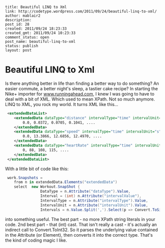 ```
title: Beautiful LINQ to Xml
link: http://codetype.wordpress.com/2011/09/24/beautiful-linq-to-xml/
author: mablair2
description: 
post_id: 28
created: 2011/09/24 18:23:33
created_gmt: 2011/09/24 10:23:33
comment_status: open
post_name: beautiful-linq-to-xml
status: publish
layout: post
```

# Beautiful LINQ to Xml

Is there anything better in life than finding a better way to do something? An easier commute, a better night's sleep, a tastier cake recipe? In starting the Nike+ importer for www.runningahead.com, I knew I was going to have to deal with a bit of XML. Which used to mean XPath. Not so much anymore. LINQ to XML, you rock my world. It turns XML like this... 
``` xml
 <extendedDataList>
 	<extendedData dataType="distance" intervalType="time" intervalUnit="s" intervalValue="10"> 
 		0.0, 0.0372, 0.0705, 0.1041, .... 
 	</extendedData> 
 	<extendedData dataType="speed" intervalType="time" intervalUnit="s" intervalValue="10"> 
 		0.0, 13.3866, 12.6856, 12.4970, .... 
 	</extendedData> 
 	<extendedData dataType="heartRate" intervalType="time" intervalUnit="s" intervalValue="10"> 
 		0, 88, 108, 115, .... 
 	</extendedData> 
 </extendedDataList> 
```

 With a little bit of code like this:  
``` cs
 work.Snapshots = 
 	from n in extendedData.Elements("extendedData") 
 	select 	new Workout.SnapShot { 
 				DataType = n.Attribute("dataType").Value, 
 				Interval = (int) n.Attribute("intervalValue"), 
 				IntervalType = n.Attribute("intervalType").Value, 
 				IntervalUnit = n.Attribute("intervalUnit").Value, 
 				Intervals = n.Value.Split(',').Select(p => Convert.ToSingle(p.Trim())) }; 
```

 into something useful. The best part - no more XPath string literals in your code. 2nd best part - that (int) cast. That isn't really a cast - it's actually an indirect call to Convert.ToInt32. So it parses the underlying value contained in the Attribute (or Element), then converts it into the correct type. That's the kind of coding magic I like.